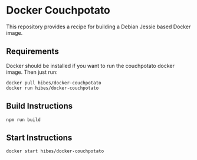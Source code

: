 # Docker Couchpotato

This repository provides a recipe for building a Debian Jessie based Docker image.

## Requirements

Docker should be installed if you want to run the couchpotato docker image.  Then just run:

    docker pull hibes/docker-couchpotato
    docker run hibes/docker-couchpotato

## Build Instructions

    npm run build

## Start Instructions

    docker start hibes/docker-couchpotato
